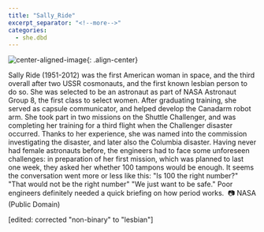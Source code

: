 ```yaml
---
title: "Sally_Ride"
excerpt_separator: "<!--more-->"
categories:
  - she.dbd
---
```



![center-aligned-image](https://cdn.pixabay.com/photo/2020/10/26/16/56/man-5687861_1280.png){: .align-center}


Sally Ride (1951-2012) was the first American woman in space, and the third overall after two USSR cosmonauts, and the first known lesbian person to do so. She was selected to be an astronaut as part of NASA Astronaut Group 8, the first class to select women. After graduating training, she served as capsule communicator, and helped develop the Canadarm robot arm. She took part in two missions on the Shuttle Challenger, and was completing her training for a third flight when the Challenger disaster occurred. Thanks to her experience, she was named into the commission investigating the disaster, and later also the Columbia disaster. Having never had female astronauts before, the engineers had to face some unforeseen challenges: in preparation of her first mission, which was planned to last one week, they asked her whether 100 tampons would be enough. It seems the conversation went more or less like this: "Is 100 the right number?" "That would not be the right number" "We just want to be safe." Poor engineers definitely needed a quick briefing on how period works.⁠
⁠
📷 NASA (Public Domain)⁠

[edited: corrected "non-binary" to "lesbian"]
